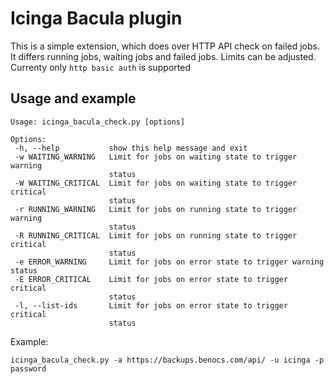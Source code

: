 # Icinga Bacula plugin

This is a simple extension, which does over HTTP API check on failed jobs. It differs running jobs, waiting jobs and failed jobs. Limits can be adjusted. Currenty only `http basic auth` is supported

## Usage and example
 
 ```
Usage: icinga_bacula_check.py [options]

Options:
  -h, --help           show this help message and exit
  -w WAITING_WARNING   Limit for jobs on waiting state to trigger warning
                       status
  -W WAITING_CRITICAL  Limit for jobs on waiting state to trigger critical
                       status
  -r RUNNING_WARNING   Limit for jobs on running state to trigger warning
                       status
  -R RUNNING_CRITICAL  Limit for jobs on running state to trigger critical
                       status
  -e ERROR_WARNING     Limit for jobs on error state to trigger warning status
  -E ERROR_CRITICAL    Limit for jobs on error state to trigger critical
                       status
  -l, --list-ids       Limit for jobs on error state to trigger critical
                       status
```
Example:
```
icinga_bacula_check.py -a https://backups.benocs.com/api/ -u icinga -p password
```
